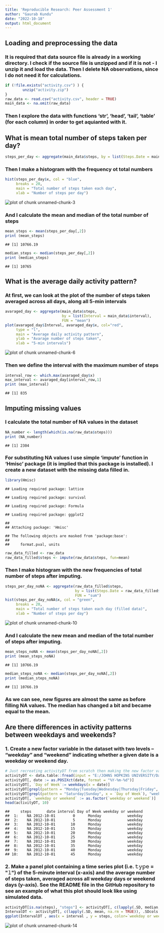 ```yaml
---
title: 'Reproducible Research: Peer Assessment 1'
author: "Gaurab Kundu"
date: "2022-10-18"
output: html_document
---
```




## Loading and preprocessing the data

### It is required that data source file is already in a working directory. I check if the source file is unzipped and if it is not - I unzip it and load the data. Then I delete NA observations, since I do not need it for calculations.


```r
if (!file.exists("activity.csv") ) {
        unzip("activity.zip")
}
raw_data <- read.csv("activity.csv", header = TRUE)
main_data <- na.omit(raw_data)
```

### Then I explore the data with functions ‘str’, ‘head’, ‘tail’, ‘table’ (for each column) in order to get aquianted with it.

## What is mean total number of steps taken per day?


```r
steps_per_day <- aggregate(main_data$steps, by = list(Steps.Date = main_data$date), FUN = "sum")
```

### Then I make a histogram with the frequency ot total numbers


```r
hist(steps_per_day$x, col = "blue", 
     breaks = 20,
     main = "Total number of steps taken each day",
     xlab = "Number of steps per day")
```

![plot of chunk unnamed-chunk-3](figure/unnamed-chunk-3-1.png)

### And I calculate the mean and median of the total number of steps


```r
mean_steps <- mean(steps_per_day[,2])
print (mean_steps)
```

```
## [1] 10766.19
```


```r
median_steps <- median(steps_per_day[,2])
print (median_steps)
```

```
## [1] 10765
```

## What is the average daily activity pattern?

### At first, we can look at the plot of the number of steps taken averaged across all days, along all 5-min intervals


```r
avaraged_day <- aggregate(main_data$steps, 
                          by = list(Interval = main_data$interval), 
                          FUN = "mean")
plot(avaraged_day$Interval, avaraged_day$x, col="red",
     type = "l", 
     main = "Average daily activity pattern", 
     ylab = "Avarage number of steps taken", 
     xlab = "5-min intervals")
```

![plot of chunk unnamed-chunk-6](figure/unnamed-chunk-6-1.png)

### Then we define the interval with the maximum number of steps


```r
interval_row <- which.max(avaraged_day$x)
max_interval <- avaraged_day[interval_row,1]
print (max_interval)
```

```
## [1] 835
```

## Imputing missing values

### I calculate the total number of NA values in the dataset


```r
NA_number <- length(which(is.na(raw_data$steps)))
print (NA_number)
```

```
## [1] 2304
```

### For substituting NA values I use simple ‘impute’ function in ‘Hmisc’ package (it is implied that this package is installed). I create a new dataset with the missing data filled in.


```r
library(Hmisc)
```

```
## Loading required package: lattice
```

```
## Loading required package: survival
```

```
## Loading required package: Formula
```

```
## Loading required package: ggplot2
```

```
## 
## Attaching package: 'Hmisc'
```

```
## The following objects are masked from 'package:base':
## 
##     format.pval, units
```

```r
raw_data_filled <- raw_data
raw_data_filled$steps <- impute(raw_data$steps, fun=mean)
```

### Then I make histogram with the new frequencies of total number of steps after imputing.


```r
steps_per_day_noNA <- aggregate(raw_data_filled$steps, 
                                by = list(Steps.Date = raw_data_filled$date), 
                                FUN = "sum")
hist(steps_per_day_noNA$x, col = "green", 
     breaks = 20,
     main = "Total number of steps taken each day (filled data)",
     xlab = "Number of steps per day")
```

![plot of chunk unnamed-chunk-10](figure/unnamed-chunk-10-1.png)

### And I calculate the new mean and median of the total number of steps after imputing.


```r
mean_steps_noNA <- mean(steps_per_day_noNA[,2])
print (mean_steps_noNA)
```

```
## [1] 10766.19
```


```r
median_steps_noNA <- median(steps_per_day_noNA[,2])
print (median_steps_noNA)
```

```
## [1] 10766.19
```

### As we can see, new figures are almost the same as before filling NA values. The median has changed a bit and became equal to the mean.

## Are there differences in activity patterns between weekdays and weekends?

### 1. Create a new factor variable in the dataset with two levels – “weekday” and “weekend” indicating whether a given date is a weekday or weekend day.


```r
# Just recreating activityDT from scratch then making the new factor variable. (No need to, just want to be clear on what the entire process is.) 
activityDT <- data.table::fread(input = "E:/JOHNS HOPKINS UNIVERSITY/Data Science Specialization/5 Reproducible Research/Week 2/RepData_PeerAssessment1/activity.csv")
activityDT[, date := as.POSIXct(date, format = "%Y-%m-%d")]
activityDT[, `Day of Week`:= weekdays(x = date)]
activityDT[grepl(pattern = "Monday|Tuesday|Wednesday|Thursday|Friday", x = `Day of Week`), "weekday or weekend"] <- "weekday"
activityDT[grepl(pattern = "Saturday|Sunday", x = `Day of Week`), "weekday or weekend"] <- "weekend"
activityDT[, `weekday or weekend` := as.factor(`weekday or weekend`)]
head(activityDT, 10)
```

```
##     steps       date interval Day of Week weekday or weekend
##  1:    NA 2012-10-01        0      Monday            weekday
##  2:    NA 2012-10-01        5      Monday            weekday
##  3:    NA 2012-10-01       10      Monday            weekday
##  4:    NA 2012-10-01       15      Monday            weekday
##  5:    NA 2012-10-01       20      Monday            weekday
##  6:    NA 2012-10-01       25      Monday            weekday
##  7:    NA 2012-10-01       30      Monday            weekday
##  8:    NA 2012-10-01       35      Monday            weekday
##  9:    NA 2012-10-01       40      Monday            weekday
## 10:    NA 2012-10-01       45      Monday            weekday
```

### 2. Make a panel plot containing a time series plot (i.e. 𝚝𝚢𝚙𝚎 = "𝚕") of the 5-minute interval (x-axis) and the average number of steps taken, averaged across all weekday days or weekend days (y-axis). See the README file in the GitHub repository to see an example of what this plot should look like using simulated data.


```r
activityDT[is.na(steps), "steps"] <- activityDT[, c(lapply(.SD, median, na.rm = TRUE)), .SDcols = c("steps")]
IntervalDT <- activityDT[, c(lapply(.SD, mean, na.rm = TRUE)), .SDcols = c("steps"), by = .(interval, `weekday or weekend`)] 
ggplot(IntervalDT , aes(x = interval , y = steps, color=`weekday or weekend`)) + geom_line() + labs(title = "Avg. Daily Steps by Weektype", x = "Interval", y = "No. of Steps") + facet_wrap(~`weekday or weekend` , ncol = 1, nrow=2)
```

![plot of chunk unnamed-chunk-14](figure/unnamed-chunk-14-1.png)
